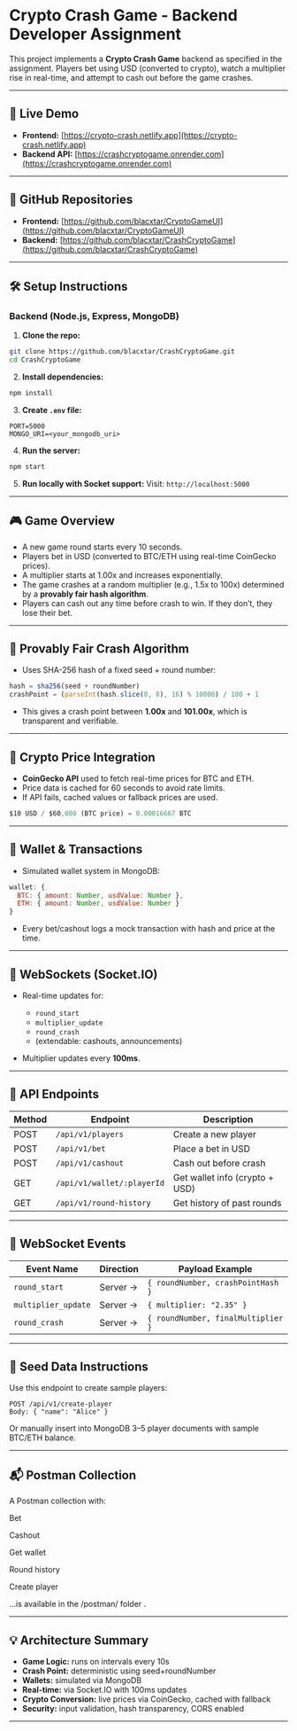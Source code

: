 # Crypto Crash Game - Backend Developer Assignment

This project implements a **Crypto Crash Game** backend as specified in the assignment. Players bet using USD (converted to crypto), watch a multiplier rise in real-time, and attempt to cash out before the game crashes.

---

## 🚀 Live Demo

* **Frontend:** [https://crypto-crash.netlify.app](https://crypto-crash.netlify.app)
* **Backend API:** [https://crashcryptogame.onrender.com](https://crashcryptogame.onrender.com)

---

## 📁 GitHub Repositories

* **Frontend:** [https://github.com/blacxtar/CryptoGameUI](https://github.com/blacxtar/CryptoGameUI)
* **Backend:** [https://github.com/blacxtar/CrashCryptoGame](https://github.com/blacxtar/CrashCryptoGame)

---

## 🛠 Setup Instructions

### Backend (Node.js, Express, MongoDB)

1. **Clone the repo:**

```bash
git clone https://github.com/blacxtar/CrashCryptoGame.git
cd CrashCryptoGame
```

2. **Install dependencies:**

```bash
npm install
```

3. **Create `.env` file:**

```
PORT=5000
MONGO_URI=<your_mongodb_uri>
```

4. **Run the server:**

```bash
npm start
```

5. **Run locally with Socket support:**
   Visit: `http://localhost:5000`

---

## 🎮 Game Overview

* A new game round starts every 10 seconds.
* Players bet in USD (converted to BTC/ETH using real-time CoinGecko prices).
* A multiplier starts at 1.00x and increases exponentially.
* The game crashes at a random multiplier (e.g., 1.5x to 100x) determined by a **provably fair hash algorithm**.
* Players can cash out any time before crash to win. If they don’t, they lose their bet.

---

## 🔐 Provably Fair Crash Algorithm

* Uses SHA-256 hash of a fixed seed + round number:

```js
hash = sha256(seed + roundNumber)
crashPoint = (parseInt(hash.slice(0, 8), 16) % 10000) / 100 + 1
```

* This gives a crash point between **1.00x** and **101.00x**, which is transparent and verifiable.

---

## 💱 Crypto Price Integration

* **CoinGecko API** used to fetch real-time prices for BTC and ETH.
* Price data is cached for 60 seconds to avoid rate limits.
* If API fails, cached values or fallback prices are used.

```js
$10 USD / $60,000 (BTC price) = 0.00016667 BTC
```

---

## 👛 Wallet & Transactions

* Simulated wallet system in MongoDB:

```js
wallet: {
  BTC: { amount: Number, usdValue: Number },
  ETH: { amount: Number, usdValue: Number }
}
```

* Every bet/cashout logs a mock transaction with hash and price at the time.

---

## 🔌 WebSockets (Socket.IO)

* Real-time updates for:

  * `round_start`
  * `multiplier_update`
  * `round_crash`
  * (extendable: cashouts, announcements)
* Multiplier updates every **100ms**.

---

## 🧪 API Endpoints

| Method | Endpoint                   | Description                    |
| ------ | -------------------------- | ------------------------------ |
| POST   | `/api/v1/players`    | Create a new player            |
| POST   | `/api/v1/bet`              | Place a bet in USD             |
| POST   | `/api/v1/cashout`          | Cash out before crash          |
| GET    | `/api/v1/wallet/:playerId` | Get wallet info (crypto + USD) |
| GET    | `/api/v1/round-history`    | Get history of past rounds     |

---

## 📡 WebSocket Events

| Event Name          | Direction | Payload Example                    |
| ------------------- | --------- | ---------------------------------- |
| `round_start`       | Server -> | `{ roundNumber, crashPointHash }`  |
| `multiplier_update` | Server -> | `{ multiplier: "2.35" }`           |
| `round_crash`       | Server -> | `{ roundNumber, finalMultiplier }` |

---

## 🌱 Seed Data Instructions

Use this endpoint to create sample players:

```http
POST /api/v1/create-player
Body: { "name": "Alice" }
```

Or manually insert into MongoDB 3–5 player documents with sample BTC/ETH balance.

---

## 📬 Postman Collection

A Postman collection with:

Bet

Cashout

Get wallet

Round history

Create player

...is available in the /postman/ folder .

---

## 💡 Architecture Summary

* **Game Logic:** runs on intervals every 10s
* **Crash Point:** deterministic using seed+roundNumber
* **Wallets:** simulated via MongoDB
* **Real-time:** via Socket.IO with 100ms updates
* **Crypto Conversion:** live prices via CoinGecko, cached with fallback
* **Security:** input validation, hash transparency, CORS enabled

---


